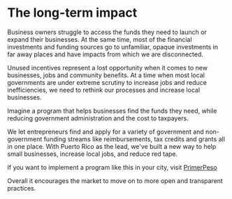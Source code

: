 # The long-term impact

Business owners struggle to access the funds they need to launch or expand their businesses. At the same time, most of the financial investments and funding sources go to unfamiliar, opaque investments in far away places and have impacts from which we are disconnected.

Unused incentives represent a lost opportunity when it comes to new businesses, jobs and community benefits. At a time when most local governments are under extreme scrutiny to increase jobs and reduce inefficiencies, we need to rethink our processes and increase local businesses.

Imagine a program that helps businesses find the funds they need, while reducing government administration and the cost to taxpayers.

We let entrepreneurs find and apply for a variety of government and non-government funding streams like reimbursements, tax credits and grants all in one place.
With Puerto Rico as the lead, we've built a new way to help small businesses, increase local jobs, and reduce red tape.

If you want to implement a program like this in your city, visit [PrimerPeso](http://www.primerpeso.com/contact)

Overall it encourages the market to move on to more open and transparent practices.





